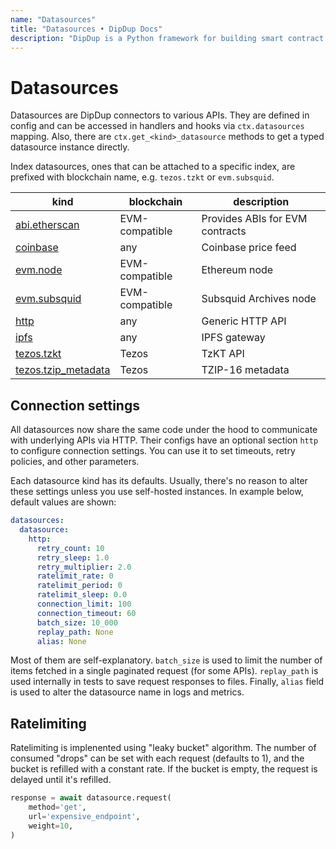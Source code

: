 ```yaml
---
name: "Datasources"
title: "Datasources • DipDup Docs"
description: "DipDup is a Python framework for building smart contract indexers. It helps developers focus on business logic instead of writing a boilerplate to store and serve data."
---
```


# Datasources

Datasources are DipDup connectors to various APIs. They are defined in config and can be accessed in handlers and hooks via `ctx.datasources` mapping. Also, there are `ctx.get_<kind>_datasource` methods to get a typed datasource instance directly.

Index datasources, ones that can be attached to a specific index, are prefixed with blockchain name, e.g. `tezos.tzkt` or `evm.subsquid`.

| kind                                      | blockchain     | description                     |
| ----------------------------------------- | -------------- | ------------------------------- |
| [abi.etherscan](2.abi_etherscan.md)       | EVM-compatible | Provides ABIs for EVM contracts |
| [coinbase](3.coinbase.md)                 | any            | Coinbase price feed             |
| [evm.node](4.evm_node.md)                 | EVM-compatible | Ethereum node                   |
| [evm.subsquid](5.evm_subsquid.md)         | EVM-compatible | Subsquid Archives node                   |
| [http](6.http.md)                         | any            | Generic HTTP API                        |
| [ipfs](7.ipfs.md)                         | any            | IPFS gateway                            |
| [tezos.tzkt](8.tezos_tzkt.md)             | Tezos          | TzKT API                        |
| [tezos.tzip_metadata](9.tzip_metadata.md) | Tezos          | TZIP-16 metadata                |

## Connection settings

All datasources now share the same code under the hood to communicate with underlying APIs via HTTP. Their configs have an optional section `http` to configure connection settings. You can use it to set timeouts, retry policies, and other parameters.

Each datasource kind has its defaults. Usually, there's no reason to alter these settings unless you use self-hosted instances. In example below, default values are shown:

```yaml [dipdup.yaml]
datasources:
  datasource:
    http:
      retry_count: 10
      retry_sleep: 1.0
      retry_multiplier: 2.0
      ratelimit_rate: 0
      ratelimit_period: 0
      ratelimit_sleep: 0.0
      connection_limit: 100
      connection_timeout: 60
      batch_size: 10_000
      replay_path: None
      alias: None
```

Most of them are self-explanatory. `batch_size` is used to limit the number of items fetched in a single paginated request (for some APIs). `replay_path` is used internally in tests to save request responses to files. Finally, `alias` field is used to alter the datasource name in logs and metrics.

## Ratelimiting

Ratelimiting is implenented using "leaky bucket" algorithm. The number of consumed "drops" can be set with each request (defaults to 1), and the bucket is refilled with a constant rate. If the bucket is empty, the request is delayed until it's refilled.

```python
response = await datasource.request(
    method='get',
    url='expensive_endpoint',
    weight=10,
)
```
